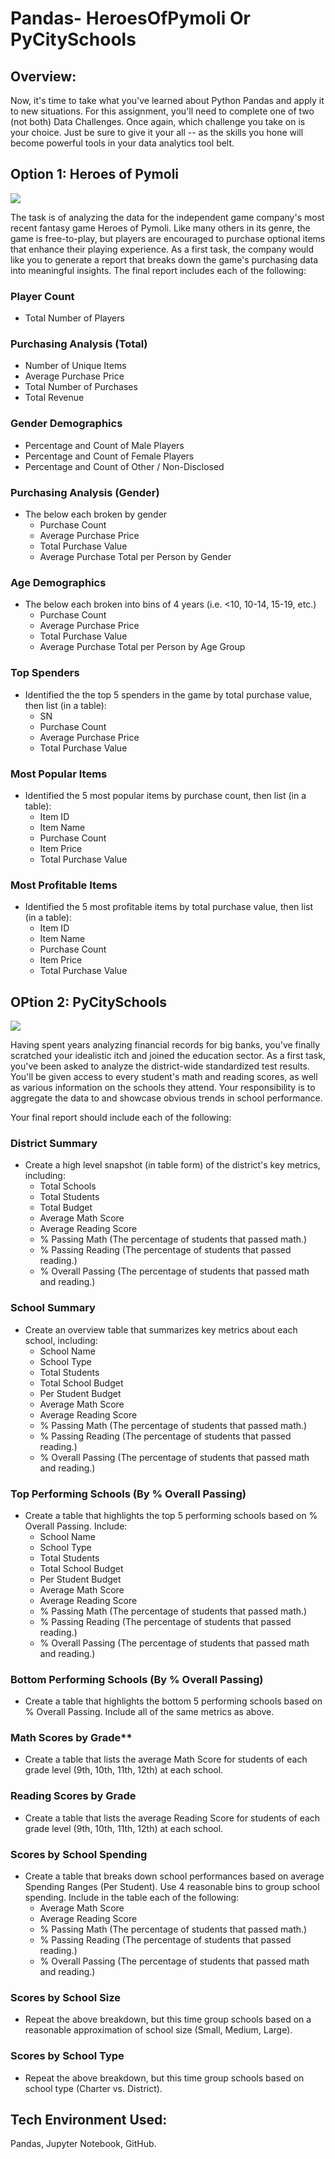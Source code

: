 # Pandas- HeroesOfPymoli Or PyCitySchools

## Overview:
Now, it's time to take what you've learned about Python Pandas and apply it to new situations. For this assignment, you'll need to complete one of two (not both)  Data Challenges. Once again, which challenge you take on is your choice. Just be sure to give it your all -- as the skills you hone will become powerful tools in your data analytics tool belt.

## Option 1: Heroes of Pymoli
<img src = "https://github.com/DSB011/Python-Pandas/blob/master/Images/Fantasy.png">

The task is of analyzing the data for the independent game company's most recent fantasy game Heroes of Pymoli.
Like many others in its genre, the game is free-to-play, but players are encouraged to purchase optional items that enhance their playing experience. As a first task, the company would like you to generate a report that breaks down the game's purchasing data into meaningful insights.
The final report includes each of the following:
### Player Count
* Total Number of Players

### Purchasing Analysis (Total)
* Number of Unique Items
* Average Purchase Price
* Total Number of Purchases
* Total Revenue

### Gender Demographics
* Percentage and Count of Male Players
* Percentage and Count of Female Players
* Percentage and Count of Other / Non-Disclosed

### Purchasing Analysis (Gender)
* The below each broken by gender
    * Purchase Count
    * Average Purchase Price
    * Total Purchase Value
    * Average Purchase Total per Person by Gender
    
### Age Demographics
* The below each broken into bins of 4 years (i.e. <10, 10-14, 15-19, etc.)
    * Purchase Count
    * Average Purchase Price
    * Total Purchase Value
    * Average Purchase Total per Person by Age Group
    
### Top Spenders
* Identified the the top 5 spenders in the game by total purchase value, then list (in a table):
    * SN
    * Purchase Count
    * Average Purchase Price
    * Total Purchase Value
    
### Most Popular Items
* Identified the 5 most popular items by purchase count, then list (in a table):
    * Item ID
    * Item Name
    * Purchase Count
    * Item Price
    * Total Purchase Value
    
### Most Profitable Items
* Identified the 5 most profitable items by total purchase value, then list (in a table):
    * Item ID
    * Item Name
    * Purchase Count
    * Item Price
    * Total Purchase Value
    
## OPtion 2: PyCitySchools

<img src = "https://github.com/DSB011/Python-Pandas/blob/master/Images/education.png">

Having spent years analyzing financial records for big banks, you've finally scratched your idealistic itch and joined the education sector.
As a first task, you've been asked to analyze the district-wide standardized test results. You'll be given access to every student's math and reading scores, as well as various information on the schools they attend. Your responsibility is to aggregate the data to and showcase obvious trends in school performance.

Your final report should include each of the following:

### District Summary
* Create a high level snapshot (in table form) of the district's key metrics, including:
    * Total Schools
    * Total Students
    * Total Budget
    * Average Math Score
    * Average Reading Score
    * % Passing Math (The percentage of students that passed math.)
    * % Passing Reading (The percentage of students that passed reading.)
    * % Overall Passing (The percentage of students that passed math and reading.)
    
### School Summary
* Create an overview table that summarizes key metrics about each school, including:
    * School Name
    * School Type
    * Total Students
    * Total School Budget
    * Per Student Budget
    * Average Math Score
    * Average Reading Score
    * % Passing Math (The percentage of students that passed math.)
    * % Passing Reading (The percentage of students that passed reading.)
    * % Overall Passing (The percentage of students that passed math and reading.)
    
### Top Performing Schools (By % Overall Passing)
* Create a table that highlights the top 5 performing schools based on % Overall Passing. Include:
    * School Name
    * School Type
    * Total Students
    * Total School Budget
    * Per Student Budget
    * Average Math Score
    * Average Reading Score
    * % Passing Math (The percentage of students that passed math.)
    * % Passing Reading (The percentage of students that passed reading.)
    * % Overall Passing (The percentage of students that passed math and reading.)
    
### Bottom Performing Schools (By % Overall Passing)
* Create a table that highlights the bottom 5 performing schools based on % Overall Passing. Include all of the same metrics as above.

### Math Scores by Grade**
* Create a table that lists the average Math Score for students of each grade level (9th, 10th, 11th, 12th) at each school.

### Reading Scores by Grade
* Create a table that lists the average Reading Score for students of each grade level (9th, 10th, 11th, 12th) at each school.


### Scores by School Spending
* Create a table that breaks down school performances based on average Spending Ranges (Per Student). Use 4 reasonable bins to group school spending. Include in the table each of the following:
    * Average Math Score
    * Average Reading Score
    * % Passing Math (The percentage of students that passed math.)
    * % Passing Reading (The percentage of students that passed reading.)
    * % Overall Passing (The percentage of students that passed math and reading.)
  
### Scores by School Size
* Repeat the above breakdown, but this time group schools based on a reasonable approximation of school size (Small, Medium, Large).

### Scores by School Type
* Repeat the above breakdown, but this time group schools based on school type (Charter vs. District).

## Tech Environment Used:
Pandas, Jupyter Notebook, GitHub.
